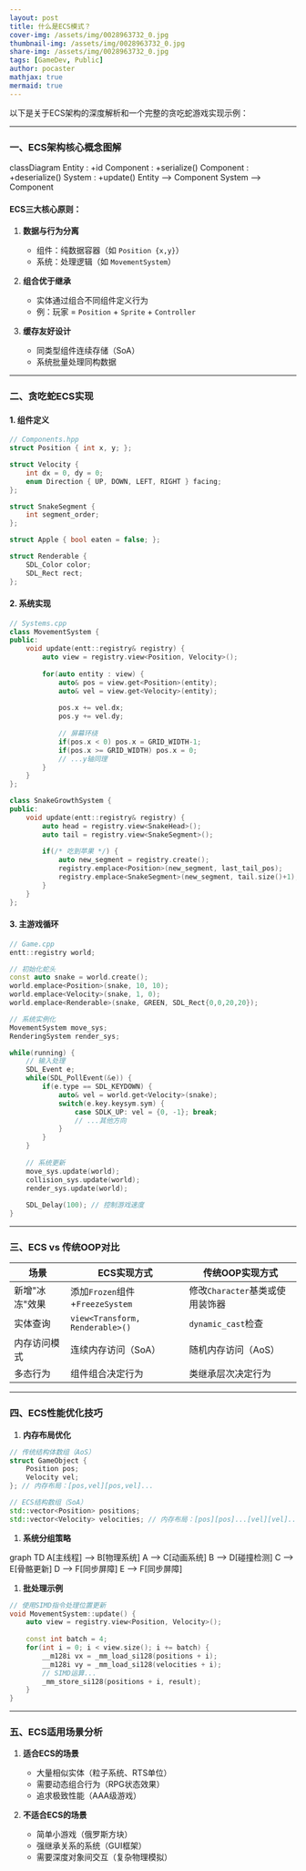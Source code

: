 ```yaml
---
layout: post
title: 什么是ECS模式？
cover-img: /assets/img/0028963732_0.jpg
thumbnail-img: /assets/img/0028963732_0.jpg
share-img: /assets/img/0028963732_0.jpg
tags: [GameDev, Public]
author: pocaster
mathjax: true
mermaid: true 
---
```


以下是关于ECS架构的深度解析和一个完整的贪吃蛇游戏实现示例：

---

### 一、ECS架构核心概念图解
<div class="mermaid">
classDiagram
    Entity : +id
    Component : +serialize()
    Component : +deserialize()
    System : +update()
    Entity --> Component
    System --> Component
</div>

#### ECS三大核心原则：
1. **数据与行为分离**
   - 组件：纯数据容器（如 `Position {x,y}`）
   - 系统：处理逻辑（如 `MovementSystem`）

2. **组合优于继承**
   - 实体通过组合不同组件定义行为
   - 例：玩家 = `Position` + `Sprite` + `Controller`

3. **缓存友好设计**
   - 同类型组件连续存储（SoA）
   - 系统批量处理同构数据

---

### 二、贪吃蛇ECS实现

#### 1. 组件定义
```cpp
// Components.hpp
struct Position { int x, y; };

struct Velocity { 
    int dx = 0, dy = 0;
    enum Direction { UP, DOWN, LEFT, RIGHT } facing;
};

struct SnakeSegment { 
    int segment_order; 
};

struct Apple { bool eaten = false; };

struct Renderable { 
    SDL_Color color; 
    SDL_Rect rect; 
};
```

#### 2. 系统实现
```cpp
// Systems.cpp
class MovementSystem {
public:
    void update(entt::registry& registry) {
        auto view = registry.view<Position, Velocity>();
      
        for(auto entity : view) {
            auto& pos = view.get<Position>(entity);
            auto& vel = view.get<Velocity>(entity);
          
            pos.x += vel.dx;
            pos.y += vel.dy;
          
            // 屏幕环绕
            if(pos.x < 0) pos.x = GRID_WIDTH-1;
            if(pos.x >= GRID_WIDTH) pos.x = 0;
            // ...y轴同理
        }
    }
};

class SnakeGrowthSystem {
public:
    void update(entt::registry& registry) {
        auto head = registry.view<SnakeHead>();
        auto tail = registry.view<SnakeSegment>();
      
        if(/* 吃到苹果 */) {
            auto new_segment = registry.create();
            registry.emplace<Position>(new_segment, last_tail_pos);
            registry.emplace<SnakeSegment>(new_segment, tail.size()+1);
        }
    }
};
```

#### 3. 主游戏循环
```cpp
// Game.cpp
entt::registry world;

// 初始化蛇头
const auto snake = world.create();
world.emplace<Position>(snake, 10, 10);
world.emplace<Velocity>(snake, 1, 0);
world.emplace<Renderable>(snake, GREEN, SDL_Rect{0,0,20,20});

// 系统实例化
MovementSystem move_sys;
RenderingSystem render_sys;

while(running) {
    // 输入处理
    SDL_Event e;
    while(SDL_PollEvent(&e)) {
        if(e.type == SDL_KEYDOWN) {
            auto& vel = world.get<Velocity>(snake);
            switch(e.key.keysym.sym) {
                case SDLK_UP: vel = {0, -1}; break;
                // ...其他方向
            }
        }
    }
  
    // 系统更新
    move_sys.update(world);
    collision_sys.update(world);
    render_sys.update(world);
  
    SDL_Delay(100); // 控制游戏速度
}
```

---

### 三、ECS vs 传统OOP对比

| 场景                | ECS实现方式                          | 传统OOP实现方式               |
|---------------------|-------------------------------------|-----------------------------|
| 新增"冰冻"效果       | 添加`Frozen`组件+`FreezeSystem`     | 修改`Character`基类或使用装饰器 |
| 实体查询             | `view<Transform, Renderable>()`     | `dynamic_cast`检查           |
| 内存访问模式         | 连续内存访问（SoA）                 | 随机内存访问（AoS）           |
| 多态行为             | 组件组合决定行为                    | 类继承层次决定行为            |

---

### 四、ECS性能优化技巧
1. **内存布局优化**
   
```cpp
// 传统结构体数组（AoS）
struct GameObject {
    Position pos;
    Velocity vel;
}; // 内存布局：[pos,vel][pos,vel]...

// ECS结构数组（SoA）
std::vector<Position> positions;
std::vector<Velocity> velocities; // 内存布局：[pos][pos]...[vel][vel]...
```

1. **系统分组策略**
<div class="mermaid" style="display: flex; justify-content: center;">
graph TD
    A[主线程] --> B[物理系统]
    A --> C[动画系统]
    B --> D[碰撞检测]
    C --> E[骨骼更新]
    D --> F[同步屏障]
    E --> F[同步屏障]
</div>

1. **批处理示例**
```cpp
// 使用SIMD指令处理位置更新
void MovementSystem::update() {
    auto view = registry.view<Position, Velocity>();
  
    const int batch = 4;
    for(int i = 0; i < view.size(); i += batch) {
        __m128i vx = _mm_load_si128(positions + i);
        __m128i vy = _mm_load_si128(velocities + i);
        // SIMD运算...
        _mm_store_si128(positions + i, result);
    }
}
```

---

### 五、ECS适用场景分析
1. **适合ECS的场景**
   - 大量相似实体（粒子系统、RTS单位）
   - 需要动态组合行为（RPG状态效果）
   - 追求极致性能（AAA级游戏）

2. **不适合ECS的场景**
   - 简单小游戏（俄罗斯方块）
   - 强继承关系的系统（GUI框架）
   - 需要深度对象间交互（复杂物理模拟）


